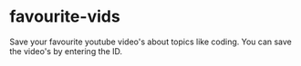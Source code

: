 # favourite-vids
Save your favourite youtube video's about topics like coding. You can save the video's by entering the ID.

